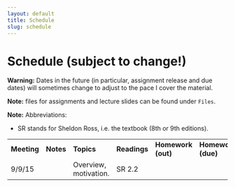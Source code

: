 ```yaml
---
layout: default
title: Schedule
slug: schedule
---
```


Schedule (subject to change!)
=============================

**Warning:** Dates in the future (in particular, assignment release and due dates) will sometimes change to adjust to the pace I cover the material.

**Note:** files for assignments and lecture slides can be found under ``Files``.

**Note:** Abbreviations:

- SR stands for Sheldon Ross, i.e. the textbook (8th or 9th editions).

<table>  <tr>    <td><b>Meeting</b></td>    <td><b>Notes</b></td>    <td><b>Topics</b></td>    <td><b>Readings</b></td>    <td><b>Homework (out)</b></td>    <td><b>Homework (due)</b></td>  </tr>  <tr>    <td>9/9/15</td>    <td></td>    <td>Overview, motivation. </td>    <td>SR 2.2</td>    <td></td>    <td></td>  </tr><!-- schedule --></table>

